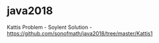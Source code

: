 # java2018

Kattis Problem - Soylent
Solution - https://github.com/sonofmath/java2018/tree/master/Kattis1

